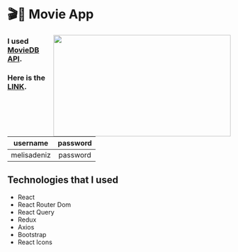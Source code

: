 # 🎬🍿 Movie App 

<img src="https://i.pinimg.com/originals/00/ec/ca/00ecca1d5038189a1bcce904a0d13e91.gif" align="right" width="400" height="230">

### I used [MovieDB API](https://www.themoviedb.org/documentation/api). 

### Here is the [LINK](https://upschool-fd-capstone-project.netlify.app).

|username|password|
|:-------:|:-------:|
|melisadeniz|password|

## Technologies that I used
- React
- React Router Dom
- React Query
- Redux
- Axios
- Bootstrap
- React Icons


